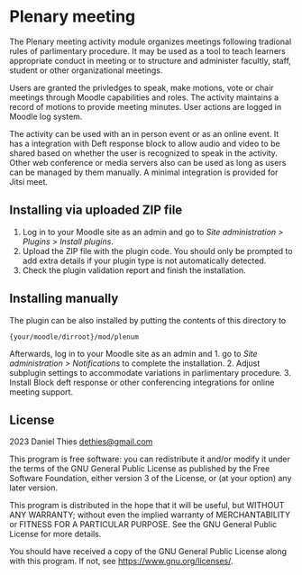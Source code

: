 # Plenary meeting #

The Plenary meeting activity module organizes meetings following
tradional rules of parlimentary procedure. It may be used as a tool
to teach learners appropriate conduct in meeting or to structure and
administer facultly, staff, student or other organizational meetings.

Users are granted the privledges to speak, make motions, vote or chair
meetings through Moodle capabilities and roles. The activity maintains
a record of motions to provide meeting minutes. User actions are logged
in Moodle log system.

The activity can be used with an in person event or as an online
event. It has a integration with Deft response block to allow audio and
video to be shared based on whether the user is recognized to speak in
the activity. Other web conference or media servers also can be used as
long as users can be managed by them manually. A minimal integration is
provided for Jitsi meet.

## Installing via uploaded ZIP file ##

1. Log in to your Moodle site as an admin and go to _Site administration >
   Plugins > Install plugins_.
2. Upload the ZIP file with the plugin code. You should only be prompted
to add
   extra details if your plugin type is not automatically detected.
3. Check the plugin validation report and finish the installation.

## Installing manually ##

The plugin can be also installed by putting the contents of this
directory to

    {your/moodle/dirroot}/mod/plenum

Afterwards, log in to your Moodle site as an admin and 1. go to _Site
administration > Notifications_ to complete the installation.  2. Adjust
subplugin settings to accommodate variations in parlimentary procedure.
3. Install Block deft response or other conferencing integrations for
online meeting support.

## License ##

2023 Daniel Thies <dethies@gmail.com>

This program is free software: you can redistribute it and/or modify it
under the terms of the GNU General Public License as published by the
Free Software Foundation, either version 3 of the License, or (at your
option) any later version.

This program is distributed in the hope that it will be useful, but
WITHOUT ANY WARRANTY; without even the implied warranty of MERCHANTABILITY
or FITNESS FOR A PARTICULAR PURPOSE.  See the GNU General Public License
for more details.

You should have received a copy of the GNU General Public License along
with this program.  If not, see <https://www.gnu.org/licenses/>.
